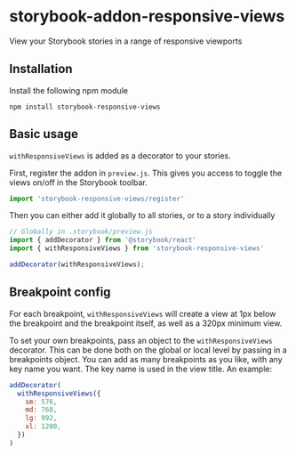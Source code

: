 # storybook-addon-responsive-views
View your Storybook stories in a range of responsive viewports

## Installation
Install the following npm module

```
npm install storybook-responsive-views
```

## Basic usage

`withResponsiveViews` is added as a decorator to your stories.

First, register the addon in `preview.js`. This gives you access to toggle the views on/off in the Storybook toolbar.

```js
import 'storybook-responsive-views/register'
```

Then you can either add it globally to all stories, or to a story individually

```js
// Globally in .storybook/preview.js
import { addDecorator } from '@storybook/react'
import { withResponsiveViews } from 'storybook-responsive-views'

addDecorator(withResponsiveViews);
```

## Breakpoint config

For each breakpoint, `withResponsiveViews` will create a view at 1px below the breakpoint and the breakpoint itself, as well as a 320px minimum view.

To set your own breakpoints, pass an object to the `withResponsiveViews` decorator. This can be done both on the global or local level by passing in a breakpoints object. You can add as many breakpoints as you like, with any key name you want. The key name is used in the view title. An example:

```js
addDecorator(
  withResponsiveViews({
    sm: 576,
    md: 768,
    lg: 992,
    xl: 1200,  
  })
)
```
